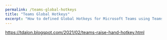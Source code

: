 ```yaml
---
permalink: /teams-global-hotkeys
title: "Teams Global Hotkeys"
excerpt: "How to defined Global Hotkeys for Microsoft Teams using Teams Shortcuts."
---
```


https://tdalon.blogspot.com/2021/02/teams-raise-hand-hotkey.html
